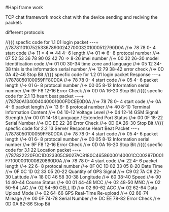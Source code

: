 #Hapi frame work 

TCP chat framework 
mock chat with the device sending and reciving the packets

different protocols 

 //{{{ specfic code for 1.1 
          01 login packet ---+
      //78781101075253367890024270003201000512790D0A
      //=> 78 78 				 0- 4	start code
      //=> 11 * 4 => 44 			 4- 6	length
      //=> 01 => 				 6- 8	protocal number
      //=> 07 52 53 36 78 90 02 42 70 => 	 8-26	imei number
      //=> 00 32  				26-30	model Identification code
      //=> 01 00  				30-34	time zone and language
      //=> 05 12 				34-38 	this is the information serial number
      //=> 12 79 				38-42	error check
      //=> 0D 0A 				42-46	Stop Bit
 //{{{ specfic code for 1.2 
        01 login packet Response ---+
      //7878050100059FF80D0A
      //=> 78 78 				 0- 4	start code
      //=> 05					 4- 6	packet length
      //=> 01					 6- 8 	protocal number
      //=> 00 05				 8-12	Information serial number
      //=> 9F F8				12-16	Error Check
      //=> 0D 0A 				16-20	Stop Bit
      //{{{ specfic code for 2.1 
      13 heart beat packet ---+
      //78780A134004040001000FDCEE0D0A
      //=> 78 78 				 0- 4	start code
      //=> 0A					 4- 6	packet length
      //=> 13					 6- 8 	protocal number
      //=> 40					 8-10	Terminal Information Content
      //=> 04					10-12	Voltage Level
      //=> 04 				12-14	GSM Signal Strength
      //=> 00 01				14-18	Language / Extended Port Status
      //=> 00 0F				18-22	Serial Number
      //=> DC EE				22-26	Error Check
      //=> 0D 0A 				26-30	Stop Bit
      //{{{ specfic code for 2.2 
      13 Server Response Heart Beat Packet ---+
      //7878050100059FF80D0A
      //=> 78 78 				 0- 4	start code
      //=> 05					 4- 6	packet length
      //=> 01					 6- 8 	protocal number
      //=> 00 05				 8-12	Information serial number
      //=> 9F F8				12-16	Error Check
      //=> 0D 0A 				16-20	Stop Bit
      //{{{ specfic code for 3.1 22 Location packet ---+
      //787822220F0C1D023305C9027AC8180C46586000140001CC00287D001F71000001000820860D0A
      //=> 78 78 				 0- 4	start code
      //=> 22					 4- 6	packet length
      //=> 22					 6- 8 	protocal number
      //=> 0F 0C 1D 02 33 05			 8-20	Date Time
      //=> 0F 0C 1D 02 33 05			20-22	Quantity of GPS Signal
      //=> C9	02 7A C8 			22-30	Latitude
      //=> 18 0C 46 58	         		30-38	Longitude
      //=> 60					38-40	Speed
      //=> 00 14				40-44	Course Status
      //=> 00 01				44-48	MCC
      //=> 02					48-50	MNC
      //=> 02					50-54	LAC
      //=> 02					54-60	CELL ID
      //=> 02					60-62	ACC
      //=> 02					62-64	Data Upload Mode
      //=> 02					64-66	GPS Real-Time Re-upload
      //=> 02					66-74	Mileage
      //=> 00 0F				74-78	Serial Number
      //=> DC EE				78-82	Error Check
      //=> 0D 0A 				82-86	Stop Bit
      



















